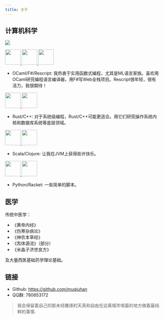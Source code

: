 ```yaml
---
title: 关于
---
```


## 计算机科学

![](http://github-profile-summary-cards.vercel.app/api/cards/most-commit-language?username=muqiuhan&theme=github_dark)


<a href="https://ocaml.org/"> 
		<img class="icon" src="https://raw.githubusercontent.com/ocaml/ocaml-logo/master/Colour/PNG/colour-icon.png" height="50px" width="50px"> </a>
	<a href="https://fsharp.org/"> <img class="icon" src="https://fsharp.org/img/logo/fsharp256.png" height="50px" width="50px"> </a>
	<a href="https://rescript-lang.org/"> <img class="icon" src="https://rescript-lang.org/static/nav-logo@2x.png" height="50px" width="50px"> </a>

- OCaml/F#/Rescript: 我热衷于实用函数式编程，尤其是ML语言家族。喜欢用OCaml研究编程语言编译器，用F#写Web全栈项目。Rescript很年轻，很有活力，我很期待！

<a href="https://rust-lang.org/"> <img class="icon" src="https://raw.githubusercontent.com/lecepin/rust-logo/main/images/1659961579952.png" height="50px" width="50px"> </a>
<a href="https://cppreference.com/"> <img class="icon" src="https://raw.githubusercontent.com/isocpp/logos/master/cpp_logo.png" height="50px" width="50px"> </a>

- Rust/C++: 对于系统级编程，Rust/C++可能更适合。用它们研究操作系统内核和数据库系统等底层领域。

<a href="https://www.scala-lang.org/"> <img class="icon" src="https://www.scala-lang.org/resources/img/frontpage/scala-spiral.png" height="50px" width="50px"> </a>
<a href="https://clojure.org/"> <img class="icon" src="https://clojure.org/images/clojure-logo-120b.png" height="50px" width="50px"> </a>

- Scala/Clojure: 让我在JVM上获得些许快乐。

<a href="https://racket-lang.org/"> <img class="icon" src="https://racket-lang.org/img/racket-logo.svg" height="50px" width="50px"> </a>
<a href="https://www.python.org/"> <img class="icon" src="https://s3.dualstack.us-east-2.amazonaws.com/pythondotorg-assets/media/community/logos/python-logo-only.png" height="50px" width="50px"></a>

- Python/Racket: 一些简单的脚本。

## 医学

传统中医学：
- 《黄帝内经》
- 《伤寒杂病论》
- 《神农本草经》
- 《炁体源流》（部分）
- 《米晶子济世良方》

及大量西医基础药学理论基础。

## 链接
- Github: https://github.com/muqiuhan
- QQ群: 780653172

> 我会保留着自己的那未经雕琢的天真和自由在远离城市喧嚣的地方做着最纯粹的事情.
